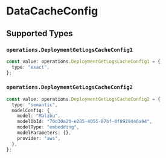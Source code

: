 # DataCacheConfig


## Supported Types

### `operations.DeploymentGetLogsCacheConfig1`

```typescript
const value: operations.DeploymentGetLogsCacheConfig1 = {
  type: "exact",
};
```

### `operations.DeploymentGetLogsCacheConfig2`

```typescript
const value: operations.DeploymentGetLogsCacheConfig2 = {
  type: "semantic",
  modelConfig: {
    model: "Malibu",
    modelDbId: "70d30a20-e285-4055-87bf-8f8929446a94",
    modelType: "embedding",
    modelParameters: {},
    provider: "aws",
  },
};
```

